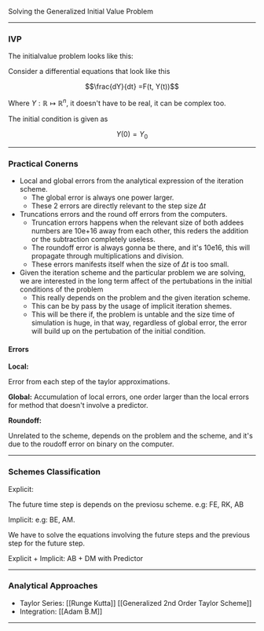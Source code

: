 Solving the Generalized Initial Value Problem 

---

### IVP

The initialvalue problem looks like this: 

Consider a differential equations that look like this

$$\frac{dY}{dt} =F(t, Y(t))$$

Where $Y:\mathbb{R} \mapsto \mathbb{R}^n$, it doesn't have to be real, it can be complex too. 

The initial condition is given as 

$$
Y(0) = Y_0
$$

---

### Practical Conerns

* Local and global errors from the analytical expression of the iteration scheme. 
	* The global error is always one power larger. 
	* These 2 errors are directly relevant to the step size $\Delta t$
* Truncations errors and the round off errors from the computers. 
  * Truncation errors happens when the relevant size of both addees numbers are 10e+16 away from each other, this reders the addition or the subtraction completely useless.
  * The roundoff error is always gonna be there, and it's 10e16, this will propagate through multiplications and division. 
  * These errors manifests itself when the size of $\Delta t$ is too small. 
* Given the iteration scheme and the particular problem we are solving, we are interested in the long term affect of the pertubations in the initial conditions of the problem 
	* This really depends on the problem and the given iteration scheme. 
	* This can be by pass by the usage of implicit iteration shemes. 
	* This will be there if, the problem is untable and the size time of simulation is huge, in that way, regardless of global error, the error will build up on the pertubation of the initial condition. 

#### Errors
**Local:**

Error from each step of the taylor approximations. 

**Global:**
Accumulation of local errors, one order larger than the local errors for method that doesn't involve a predictor. 

**Roundoff:**

Unrelated to the scheme, depends on the problem and the scheme, and it's due to the roudoff error on binary on the computer. 

---

### Schemes Classification 
Explicit: 

The future time step is depends on the previosu scheme. 
e.g: FE, RK, AB

Implicit: 
e.g: BE, AM. 

We have to solve the equations involving the future steps and the previous step for the future step. 

Explicit + Implicit: 
AB + DM with Predictor

---

### Analytical Approaches

* Taylor Series: [[Runge Kutta]] [[Generalized 2nd Order Taylor Scheme]]
* Integration: [[Adam B.M]]

---




